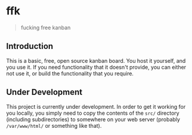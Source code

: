 # ffk

> fucking free kanban

## Introduction

This is a basic, free, open source kanban board. You host it yourself,
and you use it. If you need functionality that it doesn't provide, you
can either not use it, or build the functionality that you require.

## Under Development

This project is currently under development. In order to get it
working for you locally, you simply need to copy the contents of the
`src/` directory (including subdirectories) to somewhere on your
web server (probably `/var/www/html/` or something like that).
